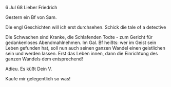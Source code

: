  6 Jul 68
Lieber Friedrich

Gestern ein Bf von Sam.

Die engl Geschichten will ich erst durchsehen. Schick die tale of a detective

Die Schwachen sind Kranke, die Schlafenden Todte - zum Gericht für gedankenloses Abendmahlnehmen. Im Gal. Bf heißts: wer im Geist sein Leben gefunden hat, soll nun auch seinen ganzen Wandel einen geistlichen sein und werden lassen. Erst das Leben innen, dann die Einrichtung des ganzen Wandels dem entsprechend!

 Adieu. Es küßt
 Dein V.

Kaufe mir gelegentlich so was!
